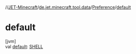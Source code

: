 //[JET-Minecraft](../../../index.md)/[de.jet.minecraft.tool.data](../index.md)/[Preference](index.md)/[default](default.md)

# default

[jvm]\
val [default](default.md): [SHELL](index.md)
